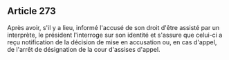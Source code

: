 Article 273
----
Après avoir, s'il y a lieu, informé l'accusé de son droit d'être assisté par un
interprète, le président l'interroge sur son identité et s'assure que celui-ci a
reçu notification de la décision de mise en accusation ou, en cas d'appel, de
l'arrêt de désignation de la cour d'assises d'appel.
